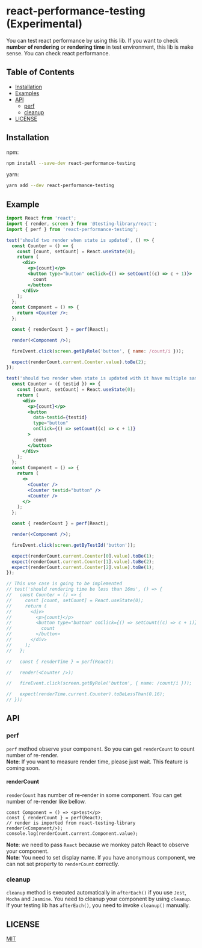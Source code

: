 # react-performance-testing (Experimental)

You can test react performance by using this lib. If you want to check **number of rendering** or **rendering time** in test environment, this lib is make sense. You can check react performance.

## Table of Contents

- [Installation](#installation)
- [Examples](#examples)
- [API](#api)
  - [perf](#perf)
  - [cleanup](#cleanup)
- [LICENSE](#license)

## Installation

npm:

```sh
npm install --save-dev react-performance-testing
```

yarn:

```sh
yarn add --dev react-performance-testing
```

## Example

```jsx
import React from 'react';
import { render, screen } from '@testing-library/react';
import { perf } from 'react-performance-testing';

test('should two render when state is updated', () => {
  const Counter = () => {
    const [count, setCount] = React.useState(0);
    return (
      <div>
        <p>{count}</p>
        <button type="button" onClick={() => setCount((c) => c + 1)}>
          count
        </button>
      </div>
    );
  };
  const Component = () => {
    return <Counter />;
  };

  const { renderCount } = perf(React);

  render(<Component />);

  fireEvent.click(screen.getByRole('button', { name: /count/i }));

  expect(renderCount.current.Counter.value).toBe(2);
});

test('should two render when state is updated with it have multiple same component', () => {
  const Counter = ({ testid }) => {
    const [count, setCount] = React.useState(0);
    return (
      <div>
        <p>{count}</p>
        <button
          data-testid={testid}
          type="button"
          onClick={() => setCount((c) => c + 1)}
        >
          count
        </button>
      </div>
    );
  };
  const Component = () => {
    return (
      <>
        <Counter />
        <Counter testid="button" />
        <Counter />
      </>
    );
  };

  const { renderCount } = perf(React);

  render(<Component />);

  fireEvent.click(screen.getByTestId('button'));

  expect(renderCount.current.Counter[0].value).toBe(1);
  expect(renderCount.current.Counter[1].value).toBe(2);
  expect(renderCount.current.Counter[2].value).toBe(1);
});

// This use case is going to be implemented
// test('should rendering time be less than 16ms', () => {
//   const Counter = () => {
//     const [count, setCount] = React.useState(0);
//     return (
//       <div>
//         <p>{count}</p>
//         <button type="button" onClick={() => setCount((c) => c + 1)}>
//           count
//         </button>
//       </div>
//     );
//   };

//   const { renderTime } = perf(React);

//   render(<Counter />);

//   fireEvent.click(screen.getByRole('button', { name: /count/i }));

//   expect(renderTime.current.Counter).toBeLessThan(0.16);
// });
```

## API

### perf

`perf` method observe your component. So you can get `renderCount` to count number of re-render.  
**Note**: If you want to measure render time, please just wait. This feature is coming soon.

#### renderCount

`renderCount` has number of re-render in some component. You can get number of re-render like bellow.

```
const Component = () => <p>test</p>
const { renderCount } = perf(React);
// render is imported from react-testing-library
render(<Component/>);
console.log(renderCount.current.Component.value);
```

**Note**: we need to pass `React` because we monkey patch React to observe your component.  
**Note**: You need to set display name. If you have anonymous component, we can not set property to `renderCount` correctly.

### cleanup

`cleanup` method is executed automatically in `afterEach()` if you use `Jest`, `Mocha` and `Jasmine`. You need to cleanup your component by using `cleanup`.  
If your testing lib has `afterEach()`, you need to invoke `cleanup()` manually.

## LICENSE

[MIT](LICENSE)

